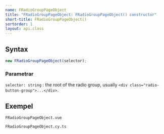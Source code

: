 ```yaml
---
name: FRadioGroupPageObject
title: "FRadioGroupPageObject: FRadioGroupPageObject() constructor"
short-title: FRadioGroupPageObject()
sortorder: 1
layout: api.class
---
```


## Syntax

```ts nocompile nolint
new FRadioGroupPageObject(selector);
```

### Parametrar

`selector: string`
: the root of the radio group, usually `<div class="radio-button-group">...</div>`.

## Exempel

```import static
FRadioGroupPageObject.vue
```

```import
FRadioGroupPageObject.cy.ts
```
